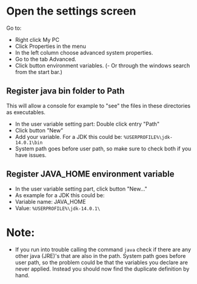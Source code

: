 # Open the settings screen
Go to:
- Right click My PC 
- Click Properties in the menu
- In the left column choose advanced system properties.
- Go to the tab Advanced.
- Click button environment variables.
(- Or through the windows search from the start bar.)

## Register java bin folder to Path
This will allow a console for example to "see" the files in these directories as executables.
- In the user variable setting part: Double click entry "Path" 
- Click button "New"
- Add your variable. For a JDK this could be: ```%USERPROFILE%\jdk-14.0.1\bin```
- System path goes before user path, so make sure to check both if you have issues.

## Register JAVA_HOME environment variable
- In the user variable setting part, click button "New..."
- As example for a JDK this could be:
- Variable name: JAVA_HOME
- Value: ```%USERPROFILE%\jdk-14.0.1\```

# Note:
- If you run into trouble calling the command ```java``` check if there are any other java (JRE)'s that are also in the path. System path goes before user path, so the problem could be that the variables you declare are never applied. Instead you should now find the duplicate definition by hand.
